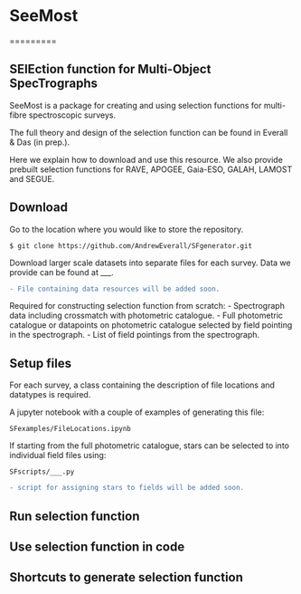 # SeeMost
=========
## SElEction function for Multi-Object SpecTrographs

SeeMost is a package for creating and using selection functions for multi-fibre spectroscopic surveys.

The full theory and design of the selection function can be found in Everall & Das (in prep.).

Here we explain how to download and use this resource. We also provide prebuilt selection functions for RAVE, APOGEE, Gaia-ESO, GALAH, LAMOST and SEGUE.


## Download

Go to the location where you would like to store the repository.

```
$ git clone https://github.com/AndrewEverall/SFgenerator.git
```

Download larger scale datasets into separate files for each survey.
Data we provide can be found at ___.
```diff
- File containing data resources will be added soon.
```

Required for constructing selection function from scratch:
\- Spectrograph data including crossmatch with photometric catalogue.
\- Full photometric catalogue or datapoints on photometric catalogue selected by field pointing in the spectrograph.
\- List of field pointings from the spectrograph.


## Setup files

For each survey, a class containing the description of file locations and datatypes is required.

A jupyter notebook with a couple of examples of generating this file:
```
SFexamples/FileLocations.ipynb
```

If starting from the full photometric catalogue, stars can be selected to into individual field files using:
```
SFscripts/___.py
```
```diff
- script for assigning stars to fields will be added soon.
```


## Run selection function


## Use selection function in code


## Shortcuts to generate selection function
